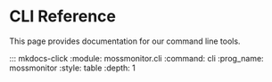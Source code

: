 # CLI Reference

This page provides documentation for our command line tools.

::: mkdocs-click
    :module: mossmonitor.cli
    :command: cli
    :prog_name: mossmonitor
    :style: table
    :depth: 1
